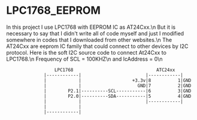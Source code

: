 # LPC1768_EEPROM
In this project I use LPC1768  with EEPROM IC as AT24Cxx.\n
But it is necessary to say that I didn't write all of code myself and just I modified somewhere in codes that I downloaded from other websites.\n
The AT24Cxx are eeprom IC family that could connect to other devices by I2C protocol. Here is the soft I2C source code to connect At24Cxx to LPC1768.\n
Frequency of SCL = 100KHZ\n
and IcAddress = 0\n


                                                
                      LPC1768                               ATC24xx
                  |------------|                        |------------|    
                  |            |                   +3.3v|8          1|GND    
                  |            |                     GND|7          2|GND                 
                  |        P2.1|----------SCL-----------|6          3|GND                               
                  |        P2.0|----------SDA-----------|5          4|GND                                                  
                  |            |                        |------------|                           
                  |            |                                            
                  |------------|                                          
